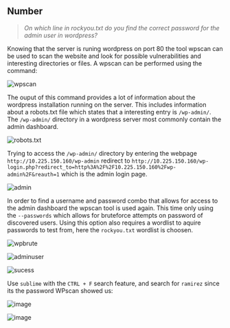
## Number

>*On which line in rockyou.txt do you find the correct password for the admin user in wordpress?*

Knowing that the server is runing wordpress on port 80 the tool wpscan can be used to scan the website and look for possible vulnerabilities and interesting directories or files. A wpscan can be performed using the command:

![wpscan](https://user-images.githubusercontent.com/59768512/152354724-03a29621-df1f-438f-8fe7-a5e1ccd7a163.png)

The ouput of this command provides a lot of information about the wordpress installation running on the server. This includes information about a robots.txt file which states that a interesting entry is `/wp-admin/`. The `/wp-admin/` directory in a wordpress server most commonly contain the admin dashboard. 

![robots.txt](https://user-images.githubusercontent.com/59768512/152354867-6a364ba4-9370-44ee-a746-de3b79ec13ac.png)

Trying to access the `/wp-admin/` directory by entering the webpage `http://10.225.150.160/wp-admin` redirect to `http://10.225.150.160/wp-login.php?redirect_to=http%3A%2F%2F10.225.150.160%2Fwp-admin%2F&reauth=1` which is the admin login page.

![admin](https://user-images.githubusercontent.com/59768512/152354961-d49d19a1-0f5e-4793-92c7-04fdc1484d28.png)

In order to find a username and password combo that allows for access to the admin dashboard the wpscan tool is used again. This time only using the `--passwords` which allows for bruteforce attempts on password of discovered users. Using this option also requires a wordlist to aquire passwords to test from, here the `rockyou.txt` wordlist is choosen.

![wpbrute](https://user-images.githubusercontent.com/59768512/152354596-62286464-89d2-4210-a0bc-732890f5c6cf.png)

![adminuser](https://user-images.githubusercontent.com/59768512/154031838-81c8435c-5538-4749-b4b6-2e8b9d4883fd.png)


![sucess](https://user-images.githubusercontent.com/59768512/154031211-98d7d02a-71f8-4d48-b693-0c3fdb49688f.png)


Use `sublime` with the `CTRL + F` search feature, and search for `ramirez` since its the password WPscan showed us: 



![image](https://user-images.githubusercontent.com/70077872/152354630-5cca4df8-3ad0-4971-817d-d4cd3695bb33.png)


![image](https://user-images.githubusercontent.com/59768512/152512225-2c75232a-08ae-4c57-b456-090709dcdf46.png)
